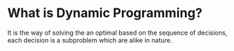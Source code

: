 # What is Dynamic Programming?
It is the way of solving the an optimal based on the sequence of decisions, each decision is a subproblem which are alike in nature.
